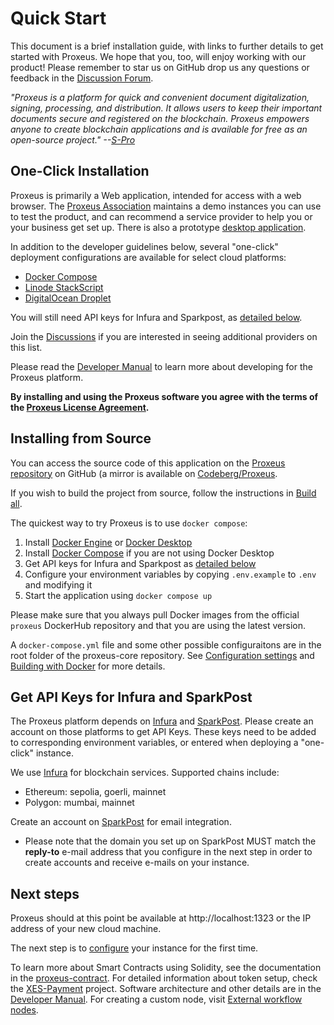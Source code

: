 # Quick Start

This document is a brief installation guide, with links to further details to get started with Proxeus. We hope that you, too, will enjoy working with our product! Please remember to  star us on GitHub drop us any questions or feedback in the [Discussion Forum](https://github.com/ProxeusApp/community/discussions).


_"Proxeus is a platform for quick and convenient document digitalization, signing, processing, and distribution. It allows users to keep their important documents secure and registered on the blockchain. Proxeus empowers anyone to create blockchain applications and is available for free as an open-source project." --[S-Pro](https://s-pro.io/)_


## One-Click Installation

Proxeus is primarily a Web application, intended for access with a web browser. The [Proxeus Association](https://proxeus.org) maintains a demo instances you can use to test the product, and can recommend a service provider to help you or your business get set up. There is also a prototype [desktop application](https://github.com/ProxeusApp/storage-app/blob/master/docs/overview.md).

In addition to the developer guidelines below, several "one-click" deployment configurations are available for select cloud platforms:

- [Docker Compose](docs/docker.md)
- [Linode StackScript](deploy/linode/README.md)
- [DigitalOcean Droplet](deploy/digitalocean/README.md)

You will still need API keys for Infura and Sparkpost, as [detailed below](#get-keys).

Join the [Discussions](https://github.com/ProxeusApp/community/discussions/3) if you are interested in seeing additional providers on this list.

Please read the [Developer Manual](https://doc.proxeus.com) to learn more about developing for the Proxeus platform.

**By installing and using the Proxeus software you agree with the terms of the [Proxeus License Agreement](https://github.com/ProxeusApp/proxeus-core/blob/main/LICENSE).**

## Installing from Source

You can access the source code of this application on the [Proxeus repository](https://github.com/ProxeusApp) on GitHub (a mirror is available on [Codeberg/Proxeus](https://codeberg.org/proxeus/).

If you wish to build the project from source, follow the instructions in [Build all](build_all.md).

The quickest way to try Proxeus is to use `docker compose`:

1. Install [Docker Engine](https://docs.docker.com/install/) or [Docker Desktop](https://docs.docker.com/desktop/)
2. Install [Docker Compose](https://docs.docker.com/compose/install/) if you are not using Docker Desktop
3. Get API keys for Infura and Sparkpost as [detailed below](#get-keys)
4. Configure your environment variables by copying `.env.example` to `.env` and modifying it
5. Start the application using `docker compose up`

Please make sure that you always pull Docker images from the official `proxeus` DockerHub repository and that you are using the latest version.

A `docker-compose.yml` file and some other possible configuraitons are in the root folder of the proxeus-core repository. See [Configuration settings](configure.md) and [Building with Docker](build_docker.md) for more details.

<a name="get-keys"></a>

## Get API Keys for Infura and SparkPost

The Proxeus platform depends on [Infura](https://infura.io/) and [SparkPost](https://www.sparkpost.com/). Please create an account on those platforms to get API Keys. These keys need to be added to corresponding environment variables, or entered when deploying a "one-click" instance.

We use [Infura](https://infura.io/) for blockchain services. Supported chains include:

- Ethereum: sepolia, goerli, mainnet
- Polygon: mumbai, mainnet

Create an account on [SparkPost](https://www.sparkpost.com/) for email integration.

- Please note that the domain you set up on SparkPost MUST match the **reply-to** e-mail address that you configure in the next step in order to create accounts and receive e-mails on your instance.

## Next steps

Proxeus should at this point be available at http://localhost:1323 or the IP address of your new cloud machine.

The next step is to [configure](configure.md) your instance for the first time.

To learn more about Smart Contracts using Solidity, see the documentation in the [proxeus-contract](https://github.com/ProxeusApp/proxeus-contract). For detailed information about token setup, check the [XES-Payment](xes-payment.md) project. Software architecture and other details are in the [Developer Manual](develop.md). For creating a custom node, visit [External workflow nodes](external_workflow_nodes.md).
